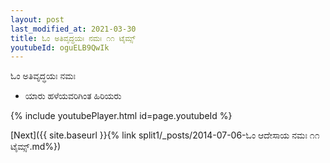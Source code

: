 ```yaml
---
layout: post
last_modified_at: 2021-03-30
title: ಓಂ ಅತಿವೃದ್ಧಯಃ ನಮಃ ೧೧ ಟೈಮ್ಸ್
youtubeId: oguELB9QwIk
---
```

 
 
 ಓಂ ಅತಿವೃದ್ಧಯಃ ನಮಃ  
 
 -  ಯಾರು ಹಳೆಯವರಿಗಿಂತ ಹಿರಿಯರು 
 
  
 
  
 
 
 
 
 
 


{% include youtubePlayer.html id=page.youtubeId %}
 
[Next]({{ site.baseurl }}{% link  split1/_posts/2014-07-06-ಓಂ ಆದೇಸಾಯ ನಮಃ ೧೧ ಟೈಮ್ಸ್.md%})
 

